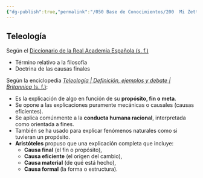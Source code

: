 ```yaml
---
{"dg-publish":true,"permalink":"/050 Base de Conocimientos/200  Mi Zettelkasten/100 Docencia/Org1/2025/Clase 10 Definición de un Sistema/Zk Teleología (Definición)/","tags":["digitalGarden"]}
---
```


## Teleología


Según el [Diccionario de la Real Academia Española (s. f.)](https://dle.rae.es/teleología)
- Término relativo a la filosofía
- Doctrina de las causas finales

Según la enciclopedia [_Teleología | Definición, ejemplos y debate | Britannica_ (s. f.)](https://www-britannica-com.translate.goog/topic/teleology):
- Es la explicación de algo en función de su **propósito, fin o meta**.
- Se opone a las explicaciones puramente mecánicas o causales (causas eficientes).
- Se aplica comúnmente a la **conducta humana racional**, interpretada como orientada a fines.
- También se ha usado para explicar fenómenos naturales como si tuvieran un propósito.
- **Aristóteles** propuso que una explicación completa que incluye:
    - **Causa final** (el fin o propósito),
    - **Causa eficiente** (el origen del cambio),
    - **Causa material** (de qué está hecho),
    - **Causa formal** (la forma o estructura).